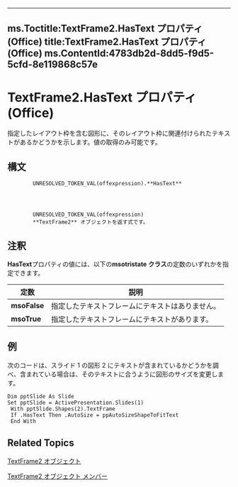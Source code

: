 

---
ms.Toctitle:TextFrame2.HasText プロパティ (Office)
title:TextFrame2.HasText プロパティ (Office)
ms.ContentId:4783db2d-8dd5-f9d5-5cfd-8e119868c57e
---
# TextFrame2.HasText プロパティ (Office)




指定したレイアウト枠を含む図形に、そのレイアウト枠に関連付けられたテキストがあるかどうかを示します。値の取得のみ可能です。

## 構文

            UNRESOLVED_TOKEN_VAL(offexpression).**HasText**




            UNRESOLVED_TOKEN_VAL(offexpression)
            **TextFrame2** オブジェクトを返す式です。



## 注釈
**HasText**プロパティの値には、以下の**msotristate クラス**の定数のいずれかを指定できます。

|**定数**|**説明**|
|---|---|
|**msoFalse**|指定したテキストフレームにテキストはありません。|
|**msoTrue**|指定したテキストフレームにテキストがあります。|



## 例
次のコードは、スライド 1 の図形 2 にテキストが含まれているかどうかを調べ、含まれている場合は、そのテキストに合うように図形のサイズを変更します。

```vba
Dim pptSlide As Slide 
Set pptSlide = ActivePresentation.Slides(1) 
 With pptSlide.Shapes(2).TextFrame 
 If .HasText Then .AutoSize = ppAutoSizeShapeToFitText 
 End With
```




## Related Topics

[TextFrame2 オブジェクト](d2903007-70d4-0b98-e617-96fb2df26975.md)

[TextFrame2 オブジェクト メンバー](35130cda-066c-ba5c-b7ec-672c0746ea76.md)




